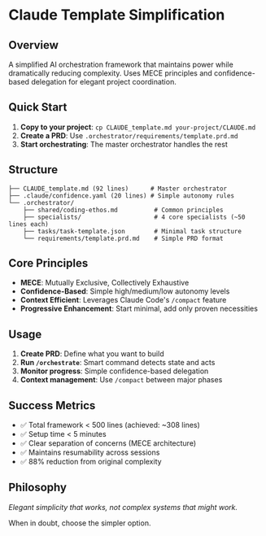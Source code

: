 # Claude Template Simplification

## Overview
A simplified AI orchestration framework that maintains power while dramatically reducing complexity. Uses MECE principles and confidence-based delegation for elegant project coordination.

## Quick Start
1. **Copy to your project**: `cp CLAUDE_template.md your-project/CLAUDE.md`
2. **Create a PRD**: Use `.orchestrator/requirements/template.prd.md`
3. **Start orchestrating**: The master orchestrator handles the rest

## Structure
```
├── CLAUDE_template.md (92 lines)      # Master orchestrator
├── .claude/confidence.yaml (20 lines) # Simple autonomy rules
└── .orchestrator/
    ├── shared/coding-ethos.md          # Common principles
    ├── specialists/                    # 4 core specialists (~50 lines each)
    ├── tasks/task-template.json        # Minimal task structure
    └── requirements/template.prd.md    # Simple PRD format
```

## Core Principles
- **MECE**: Mutually Exclusive, Collectively Exhaustive
- **Confidence-Based**: Simple high/medium/low autonomy levels
- **Context Efficient**: Leverages Claude Code's `/compact` feature
- **Progressive Enhancement**: Start minimal, add only proven necessities

## Usage
1. **Create PRD**: Define what you want to build
2. **Run `/orchestrate`**: Smart command detects state and acts
3. **Monitor progress**: Simple confidence-based delegation
4. **Context management**: Use `/compact` between major phases

## Success Metrics
- ✅ Total framework < 500 lines (achieved: ~308 lines)
- ✅ Setup time < 5 minutes
- ✅ Clear separation of concerns (MECE architecture)
- ✅ Maintains resumability across sessions
- ✅ 88% reduction from original complexity

## Philosophy
*Elegant simplicity that works, not complex systems that might work.*

When in doubt, choose the simpler option.